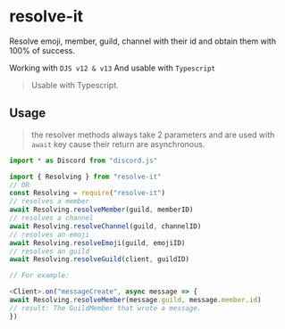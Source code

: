 # resolve-it
Resolve emoji, member, guild, channel with their id and obtain them with 100% of success.

Working with `DJS v12 & v13`
And usable with `Typescript`

> Usable with Typescript.

## Usage

> the resolver methods always take 2 parameters and are used with `await` key cause their return are  asynchronous.

```javascript
import * as Discord from "discord.js"

import { Resolving } from "resolve-it"
// OR
const Resolving = require("resolve-it")
// resolves a member
await Resolving.resolveMember(guild, memberID)
// resolves a channel
await Resolving.resolveChannel(guild, channelID)
// resolves an emoji
await Resolving.resolveEmoji(guild, emojiID)
// resolves an guild
await Resolving.resolveGuild(client, guildID)

// For example: 

<Client>.on("messageCreate", async message => {
await Resolving.resolveMember(message.guild, message.member.id)
// result: The GuildMember that wrote a message.
})
  
```
